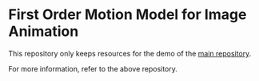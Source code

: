 # First Order Motion Model for Image Animation
This repository only keeps resources for the demo of the [main repository](https://github.com/AliaksandrSiarohin/first-order-model).

For more information, refer to the above repository.
